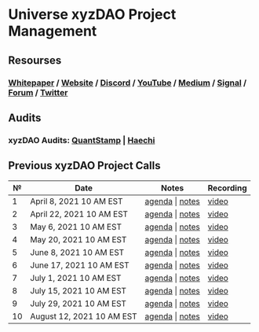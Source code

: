 # **Universe xyzDAO Project Management**

## **Resourses**
### [Whitepaper](https://github.com/UniverseXYZ/UniverseXYZ-Whitepaper) / [Website](https://universe.xyz/) / [Discord](https://discord.gg/nfu) / [YouTube](https://www.youtube.com/channel/UCWt00md9T2b4iTsHWp_Fapw) / [Medium](https://medium.com/universe-xyz) / [Signal](https://signal.universe.xyz/#/) / [Forum](https://forum.universe.xyz/) / [Twitter](https://twitter.com/universe_xyz)


## **Audits**
### xyzDAO Audits: [QuantStamp](https://github.com/UniverseXYZ/xyzDAO-PM/blob/master/audits/Quantstamp-DAO.pdf) | [Haechi](https://github.com/UniverseXYZ/xyzDAO-PM/blob/master/audits/HAECHI-DAO.pdf)

## Previous xyzDAO Project Calls

 №  | Date                             | Notes          | Recording            |
--- | -------------------------------- | -------------- | -------------------- |
 1  | April 8, 2021 10 AM EST       | [agenda](https://github.com/UniverseXYZ/xyzDAO-PM/issues/1) \| [notes](https://github.com/UniverseXYZ/xyzDAO-PM/blob/master/Universe%20xyzDAO%20Project%20Calls/call_1.md)     | [video](https://www.youtube.com/watch?v=3K4-cWBGl7Y) |
 2  | April 22, 2021 10 AM EST       | [agenda](https://github.com/UniverseXYZ/xyzDAO-PM/issues/2) \| [notes](https://github.com/UniverseXYZ/xyzDAO-PM/blob/master/Universe%20xyzDAO%20Project%20Calls/call_02.md)     | [video](https://www.youtube.com/watch?v=JAZOA0ibCVA) |
 3  | May 6, 2021 10 AM EST       | [agenda](https://github.com/UniverseXYZ/xyzDAO-PM/issues/4) \| [notes](https://github.com/UniverseXYZ/xyzDAO-PM/blob/master/Universe%20xyzDAO%20Project%20Calls/call_03.md)     | [video](https://www.youtube.com/watch?v=pYz3H-tWTOE&t=1s) |
 4  | May 20, 2021 10 AM EST       | [agenda](https://github.com/UniverseXYZ/xyzDAO-PM/issues/7) \| [notes](https://github.com/UniverseXYZ/xyzDAO-PM/pull/12/commits/049c28f4e9b48c7206c177aea3267da8eefc2b36)     | [video](https://www.youtube.com/watch?v=_0YsbpMqF4E) |
 5  | June 8, 2021 10 AM EST       | [agenda](https://github.com/UniverseXYZ/xyzDAO-PM/issues/11) \| [notes](https://github.com/UniverseXYZ/xyzDAO-PM/pull/12/commits/bb2c43305248facadf438f4eea4b965adcbf8b00)     | [video](https://www.youtube.com/watch?v=glRSBWgwQ34) |
 6  | June 17, 2021 10 AM EST       | [agenda](https://github.com/UniverseXYZ/xyzDAO-PM/issues/13) \| [notes](https://github.com/UniverseXYZ/xyzDAO-PM/pull/17/commits/88e22cf043e0cb44cd4de9fb486f7a7471ab95c1)     | [video](https://www.youtube.com/watch?v=IZG1eB5zevw) |
 7  | July 1, 2021 10 AM EST       | [agenda](https://github.com/UniverseXYZ/xyzDAO-PM/issues/14) \| [notes](https://github.com/UniverseXYZ/xyzDAO-PM/pull/16/commits/d4884225555d62a41c891badc846397557440b9b)     | [video](https://www.youtube.com/watch?v=VVBaY-zbCec&t=254s) |
 8  | July 15, 2021 10 AM EST       | [agenda](https://github.com/UniverseXYZ/xyzDAO-PM/issues/18) \| [notes](https://github.com/UniverseXYZ/xyzDAO-PM/pull/19/commits/0b4e7a745fdacd63b177fb803201bbab4584e13e)     | [video](https://www.youtube.com/watch?v=6NlsAzwf40M) |
 9  | July 29, 2021 10 AM EST       | [agenda](https://github.com/UniverseXYZ/xyzDAO-PM/issues/20) \| [notes]()     | [video]() |
 10  | August 12, 2021 10 AM EST       | [agenda]() \| [notes]()     | [video]() |
